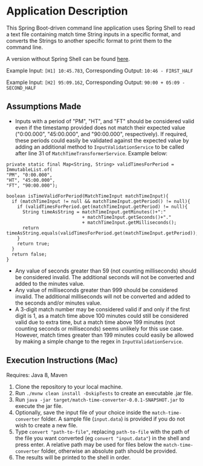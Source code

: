 # Application Description
This Spring Boot-driven command line application uses Spring Shell to read a text file containing match time String inputs in a specific format, and converts the Strings to another specific format to print them to the command line.

A version without Spring Shell can be found [here](https://github.com/aoifeob/match-time-converter).

Example Input: `[H1] 10:45.783`,
Corresponding Output: `10:46 - FIRST_HALF`

Example Input: `[H2] 95:09.162`, Corresponding Output: `90:00 + 05:09 - SECOND_HALF`

## Assumptions Made
* Inputs with a period of "PM", "HT", and "FT" should be considered valid even if the timestamp provided does not match their expected value ("0:00.000", "45:00.000", and "90:00.000", respectively). If required, these periods could easily be validated against the expected value by adding an additional method to `InputValidationService` to be called after line 31 of `MatchTimeTransformerService`. Example below:
```
private static final Map<String, String> validTimesForPeriod = ImmutableList.of(
"PM", "0:00.000",
"HT", "45:00.000",
"FT", "90:00.000");

boolean isTimeValidForPeriod(MatchTimeInput matchTimeInput){
  if (matchTimeInput != null && matchTimeInput.getPeriod() != null){
    if (validTimesForPeriod.get(matchTimeInput.getPeriod) != null){
      String timeAsString = matchTimeInput.getMinutes()+":"
                            + matchTimeInput.getSeconds()+"."
                            + matchTimeInput.getMilliseconds();
      return timeAsString.equals(validTimesForPeriod.get(matchTimeInput.getPeriod));
    }
    return true;
  }
  return false;
}
```    
* Any value of seconds greater than 59 (not counting milliseconds) should be considered invalid. The additional seconds will not be converted and added to the minutes value.
* Any value of milliseconds greater than 999 should be considered invalid. The additional milliseconds will not be converted and added to the seconds and/or minutes value.
* A 3-digit match number may be considered valid if and only if the first digit is 1, as a match time above 100 minutes could still be considered valid due to extra time, but a match time above 199 minutes (not counting seconds or milliseconds) seems unlikely for this use case. However, match times greater than 199 minutes could easily be allowed by making a simple change to the regex in `InputValidationService`.

## Execution Instructions (Mac)
Requires: Java 8, Maven

1. Clone the repository to your local machine.
2. Run `./mvnw clean install -DskipTests` to create an executable .jar file.
3. Run `java -jar target/match-time-converter-0.0.1-SNAPSHOT.jar` to execute the jar file.
4. Optionally, save the input file of your choice inside the `match-time-converter` folder. A sample file (`input.data`) is provided if you do not wish to create a new file.
5. Type `convert "path-to-file"`, replacing `path-to-file` with the path of the file you want converted (eg `convert "input.data"`) in the shell and press enter. A relative path may be used for files below the `match-time-converter` folder, otherwise an absolute path should be provided.
6. The results will be printed to the shell in order.
